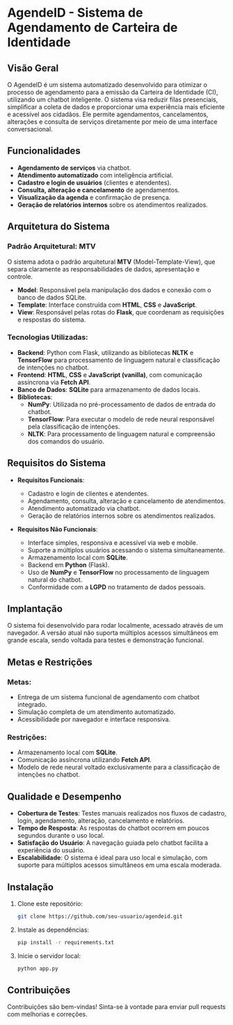 # AgendeID - Sistema de Agendamento de Carteira de Identidade

## Visão Geral
O AgendeID é um sistema automatizado desenvolvido para otimizar o processo de agendamento para a emissão da Carteira de Identidade (CI), utilizando um chatbot inteligente. O sistema visa reduzir filas presenciais, simplificar a coleta de dados e proporcionar uma experiência mais eficiente e acessível aos cidadãos. Ele permite agendamentos, cancelamentos, alterações e consulta de serviços diretamente por meio de uma interface conversacional.

## Funcionalidades
- **Agendamento de serviços** via chatbot.
- **Atendimento automatizado** com inteligência artificial.
- **Cadastro e login de usuários** (clientes e atendentes).
- **Consulta, alteração e cancelamento** de agendamentos.
- **Visualização da agenda** e confirmação de presença.
- **Geração de relatórios internos** sobre os atendimentos realizados.

## Arquitetura do Sistema

### Padrão Arquitetural: MTV
O sistema adota o padrão arquitetural **MTV** (Model-Template-View), que separa claramente as responsabilidades de dados, apresentação e controle.

- **Model**: Responsável pela manipulação dos dados e conexão com o banco de dados SQLite.
- **Template**: Interface construída com **HTML**, **CSS** e **JavaScript**.
- **View**: Responsável pelas rotas do **Flask**, que coordenam as requisições e respostas do sistema.

### Tecnologias Utilizadas:
- **Backend**: Python com Flask, utilizando as bibliotecas **NLTK** e **TensorFlow** para processamento de linguagem natural e classificação de intenções no chatbot.
- **Frontend**: **HTML**, **CSS** e **JavaScript (vanilla)**, com comunicação assíncrona via **Fetch API**.
- **Banco de Dados**: **SQLite** para armazenamento de dados locais.
- **Bibliotecas**: 
  - **NumPy**: Utilizada no pré-processamento de dados de entrada do chatbot.
  - **TensorFlow**: Para executar o modelo de rede neural responsável pela classificação de intenções.
  - **NLTK**: Para processamento de linguagem natural e compreensão dos comandos do usuário.

## Requisitos do Sistema
- **Requisitos Funcionais**:
  - Cadastro e login de clientes e atendentes.
  - Agendamento, consulta, alteração e cancelamento de atendimentos.
  - Atendimento automatizado via chatbot.
  - Geração de relatórios internos sobre os atendimentos realizados.

- **Requisitos Não Funcionais**:
  - Interface simples, responsiva e acessível via web e mobile.
  - Suporte a múltiplos usuários acessando o sistema simultaneamente.
  - Armazenamento local com **SQLite**.
  - Backend em **Python** (Flask).
  - Uso de **NumPy** e **TensorFlow** no processamento de linguagem natural do chatbot.
  - Conformidade com a **LGPD** no tratamento de dados pessoais.

## Implantação
O sistema foi desenvolvido para rodar localmente, acessado através de um navegador. A versão atual não suporta múltiplos acessos simultâneos em grande escala, sendo voltada para testes e demonstração funcional.

## Metas e Restrições
### Metas:
- Entrega de um sistema funcional de agendamento com chatbot integrado.
- Simulação completa de um atendimento automatizado.
- Acessibilidade por navegador e interface responsiva.

### Restrições:
- Armazenamento local com **SQLite**.
- Comunicação assíncrona utilizando **Fetch API**.
- Modelo de rede neural voltado exclusivamente para a classificação de intenções no chatbot.

## Qualidade e Desempenho
- **Cobertura de Testes**: Testes manuais realizados nos fluxos de cadastro, login, agendamento, alteração, cancelamento e relatórios.
- **Tempo de Resposta**: As respostas do chatbot ocorrem em poucos segundos durante o uso local.
- **Satisfação do Usuário**: A navegação guiada pelo chatbot facilita a experiência do usuário.
- **Escalabilidade**: O sistema é ideal para uso local e simulação, com suporte para múltiplos acessos simultâneos em uma escala moderada.

## Instalação

1. Clone este repositório:
   ```bash
   git clone https://github.com/seu-usuario/agendeid.git
   
2. Instale as dependências:
   ```bash
   pip install -r requirements.txt

3. Inicie o servidor local:
   ```bash
   python app.py

## Contribuições
Contribuições são bem-vindas! Sinta-se à vontade para enviar pull requests com melhorias e correções.
